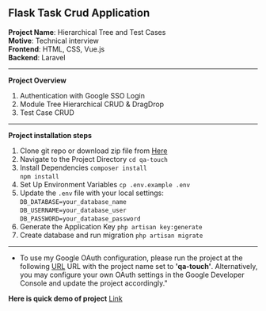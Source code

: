 
## Flask Task Crud Application

**Project Name**: Hierarchical Tree and Test Cases <br>
**Motive**: Technical interview <br>
**Frontend**: HTML, CSS, Vue.js  <br>
**Backend**: Laravel

---
**Project Overview**
1. Authentication with Google SSO Login  
2. Module Tree Hierarchical CRUD & DragDrop  
3. Test Case CRUD  
---
**Project installation steps**
1. Clone git repo or download zip file from [Here](https://github.com/AnkitGon/qa-touch)
2. Navigate to the Project Directory
  `cd qa-touch`
3. Install Dependencies
  `composer install` <br>
  `npm install`
4. Set Up Environment Variables
  `cp .env.example .env`
5. Update the `.env` file with your local settings: <br>
  `DB_DATABASE=your_database_name`  <br>
  `DB_USERNAME=your_database_user` <br>
  `DB_PASSWORD=your_database_password`
 6. Generate the Application Key
 `php artisan key:generate`
 7. Create database and run migration
 `php artisan migrate`
---
 * To use my Google OAuth configuration, please run the project at the following [URL](http://localhost/qa-touch) URL with the project name set to **'qa-touch'**. Alternatively, you may configure your own OAuth settings in the Google Developer Console and update the project accordingly."
 
**Here is  quick demo of project** [Link](https://share.nmblc.cloud/59ba99ed)
